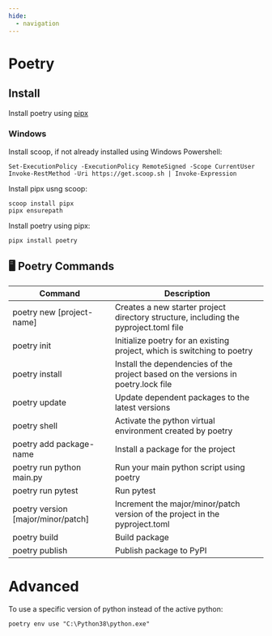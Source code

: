 ```yaml
---
hide:
  - navigation
---
```


# Poetry

## Install
Install poetry using [pipx](https://pipx.pypa.io/stable/installation/)

### Windows
Install scoop, if not already installed using Windows Powershell:
```
Set-ExecutionPolicy -ExecutionPolicy RemoteSigned -Scope CurrentUser
Invoke-RestMethod -Uri https://get.scoop.sh | Invoke-Expression
```
Install pipx usng scoop:
```
scoop install pipx
pipx ensurepath
```
Install poetry using pipx:
```
pipx install poetry
```

## 🖥️ Poetry Commands

| Command                            | Description                                                                          |
| ---------------------------------- | ------------------------------------------------------------------------------------ |
| poetry new [project-name]          | Creates a new starter project directory structure, including the pyproject.toml file |
| poetry init                        | Initialize poetry for an existing project, which is switching to poetry              |
| poetry install                     | Install the dependencies of the project based on the versions in poetry.lock file    |
| poetry update                      | Update dependent packages to the latest versions                                     |
| poetry shell                       | Activate the python virtual environment created by poetry                            |
| poetry add package-name            | Install a package for the project                                                    |
| poetry run python main.py          | Run your main python script using poetry                                             |
| poetry run pytest                  | Run pytest                                                                           |
| poetry version [major/minor/patch] | Increment the major/minor/patch version of the project in the pyproject.toml         |
| poetry build                       | Build package                                                                        |
| poetry publish                     | Publish package to PyPI                                                              |

# Advanced
To use a specific version of python instead of the active python:

```
poetry env use "C:\Python38\python.exe"
```
